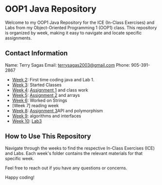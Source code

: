 # OOP1 Java Repository
Welcome to my OOP1 Java Repository for the ICE (In-Class Exercises) and Labs from my Object-Oriented Programming 1 (OOP1) class. This repository is organized by week, making it easy to navigate and locate specific assignments.

## Contact Information
Name: Terry Sagas
Email: terrysagas2003@gmail.com
Phone: 905-391-2867


- [Week 2](week2/): First time coding java and Lab 1.
- [Week 3](week3/): Started Classes
- [Week 4](week4/): [Assignment 1](week4/Assignment%201) and class work
- [Week 5](week5/): [Assignment 2](week5/assignment2) and arrays
- [Week 6](week6/): Worked on Strings
- [Week 7] reading week
- [Week 8](week8/): [Assignment 3](week8/assignment3)API and polymorphism
- [Week 9](week9/): algorithms and interfaces
- [Week 10](week9/): [Lab3](week10/lab3)

## How to Use This Repository
Navigate through the weeks to find the respective In-Class Exercises (ICE) and Labs. Each week's folder contains the relevant materials for that specific week.

Feel free to reach out if you have any questions or concerns.

Happy coding!


